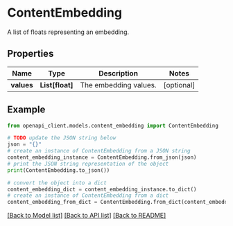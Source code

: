 # ContentEmbedding

A list of floats representing an embedding.

## Properties

Name | Type | Description | Notes
------------ | ------------- | ------------- | -------------
**values** | **List[float]** | The embedding values. | [optional] 

## Example

```python
from openapi_client.models.content_embedding import ContentEmbedding

# TODO update the JSON string below
json = "{}"
# create an instance of ContentEmbedding from a JSON string
content_embedding_instance = ContentEmbedding.from_json(json)
# print the JSON string representation of the object
print(ContentEmbedding.to_json())

# convert the object into a dict
content_embedding_dict = content_embedding_instance.to_dict()
# create an instance of ContentEmbedding from a dict
content_embedding_from_dict = ContentEmbedding.from_dict(content_embedding_dict)
```
[[Back to Model list]](../README.md#documentation-for-models) [[Back to API list]](../README.md#documentation-for-api-endpoints) [[Back to README]](../README.md)


